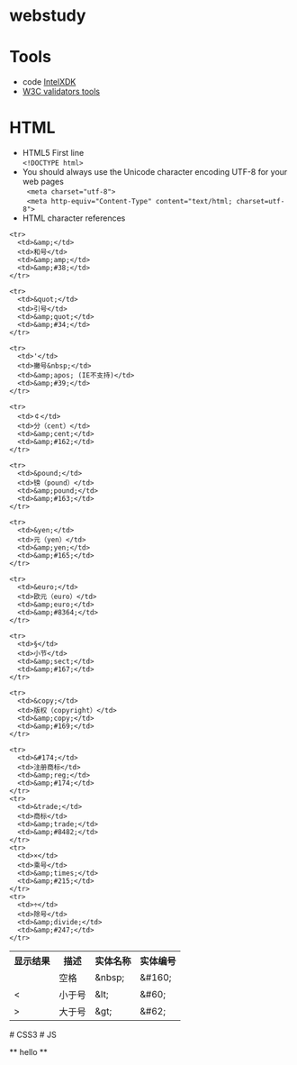 webstudy
========

# Tools
*  code [IntelXDK](https://software.intel.com/en-us/intel-xdk)
*  [W3C validators tools](http://w3c.github.io/developers/tools/)

# HTML
* HTML5 First line <br/>
`<!DOCTYPE html>`
* You should always use the Unicode character encoding UTF-8 for your web pages <br/>
 ` <meta charset="utf-8">` <br/>
 ` <meta http-equiv="Content-Type" content="text/html; charset=utf-8">`
* HTML character references<br/>
<table>
    <tr>
      <th >显示结果</th>
      <th >描述</th>
      <th >实体名称</th>
      <th >实体编号</th>
    </tr>
    <tr>
      <td>&nbsp;</td>
      <td>空格</td>
      <td>&amp;nbsp;</td>
      <td>&amp;#160;</td>
    </tr>
    <tr>
      <td>&#60;</td>
      <td>小于号</td>
      <td>&amp;lt;</td>
      <td>&amp;#60;</td>
    </tr>
    <tr>
      <td>&gt;</td>
      <td>大于号</td>
      <td>&amp;gt;</td>
      <td>&amp;#62;</td>
    </tr>

    <tr>
      <td>&amp;</td>
      <td>和号</td>
      <td>&amp;amp;</td>
      <td>&amp;#38;</td>
    </tr>

    <tr>
      <td>&quot;</td>
      <td>引号</td>
      <td>&amp;quot;</td>
      <td>&amp;#34;</td>
    </tr>

    <tr>
      <td>'</td>
      <td>撇号&nbsp;</td>
      <td>&amp;apos; (IE不支持)</td>
      <td>&amp;#39;</td>
    </tr>

    <tr>
      <td>￠</td>
      <td>分（cent）</td>
      <td>&amp;cent;</td>
      <td>&amp;#162;</td>
    </tr>

    <tr>
      <td>&pound;</td>
      <td>镑（pound）</td>
      <td>&amp;pound;</td>
      <td>&amp;#163;</td>
    </tr>

    <tr>
      <td>&yen;</td>
      <td>元（yen）</td>
      <td>&amp;yen;</td>
      <td>&amp;#165;</td>
    </tr>

    <tr>
      <td>&euro;</td>
      <td>欧元（euro）</td>
      <td>&amp;euro;</td>
      <td>&amp;#8364;</td>
    </tr>

    <tr>
      <td>§</td>
      <td>小节</td>
      <td>&amp;sect;</td>
      <td>&amp;#167;</td>
    </tr>

    <tr>
      <td>&copy;</td>
      <td>版权（copyright）</td>
      <td>&amp;copy;</td>
      <td>&amp;#169;</td>
    </tr>

    <tr>
      <td>&#174;</td>
      <td>注册商标</td>
      <td>&amp;reg;</td>
      <td>&amp;#174;</td>
    </tr>
    <tr>
      <td>&trade;</td>
      <td>商标</td>
      <td>&amp;trade;</td>
      <td>&amp;#8482;</td>
    </tr>
    <tr>
      <td>×</td>
      <td>乘号</td>
      <td>&amp;times;</td>
      <td>&amp;#215;</td>
    </tr>
    <tr>
      <td>÷</td>
      <td>除号</td>
      <td>&amp;divide;</td>
      <td>&amp;#247;</td>
    </tr>
</table>
# CSS3
# JS

** hello **






